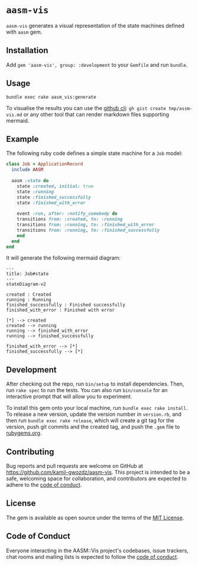 # `aasm-vis`

`aasm-vis` generates a visual representation of the state machines defined with `aasm` gem.

## Installation

Add `gem 'aasm-vis', group: :development` to your `Gemfile` and run `bundle`.

## Usage

`bundle exec rake aasm_vis:generate`

To visualise the results you can use the [github cli](https://cli.github.com/): `gh gist create tmp/assm-vis.md` or any other tool that can render markdown files supporting mermaid.

## Example

The following ruby code defines a simple state machine for a `Job` model:
```ruby
class Job < ApplicationRecord
  include AASM
  
  aasm :state do
    state :created, initial: true
    state :running
    state :finished_successfully
    state :finished_with_error
    
    event :run, after: :notify_somebody do
    transitions from: :created, to: :running
    transitions from: :running, to: :finished_with_error
    transitions from: :running, to: :finished_successfully
    end
  end
end
```

It will generate the following mermaid diagram:

```mermaid
---
title: Job#state
---
stateDiagram-v2

created : Created
running : Running
finished_successfully : Finished successfully
finished_with_error : Finished with error
  
[*] --> created
created --> running
running --> finished_with_error
running --> finished_successfully

finished_with_error --> [*]
finished_successfully --> [*]
```

## Development

After checking out the repo, run `bin/setup` to install dependencies. Then, run `rake spec` to run the tests. You can also run `bin/console` for an interactive prompt that will allow you to experiment.

To install this gem onto your local machine, run `bundle exec rake install`. To release a new version, update the version number in `version.rb`, and then run `bundle exec rake release`, which will create a git tag for the version, push git commits and the created tag, and push the `.gem` file to [rubygems.org](https://rubygems.org).

## Contributing

Bug reports and pull requests are welcome on GitHub at https://github.com/kamil-gwozdz/aasm-vis. This project is intended to be a safe, welcoming space for collaboration, and contributors are expected to adhere to the [code of conduct](https://github.com/[USERNAME]/aasm-vis/blob/main/CODE_OF_CONDUCT.md).

## License

The gem is available as open source under the terms of the [MIT License](https://opensource.org/licenses/MIT).

## Code of Conduct

Everyone interacting in the AASM::Vis project's codebases, issue trackers, chat rooms and mailing lists is expected to follow the [code of conduct](https://github.com/[USERNAME]/aasm-vis/blob/main/CODE_OF_CONDUCT.md).
